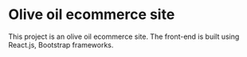 # Olive oil ecommerce site 

This project is an olive oil ecommerce site. The front-end is built using React.js, Bootstrap frameworks.

